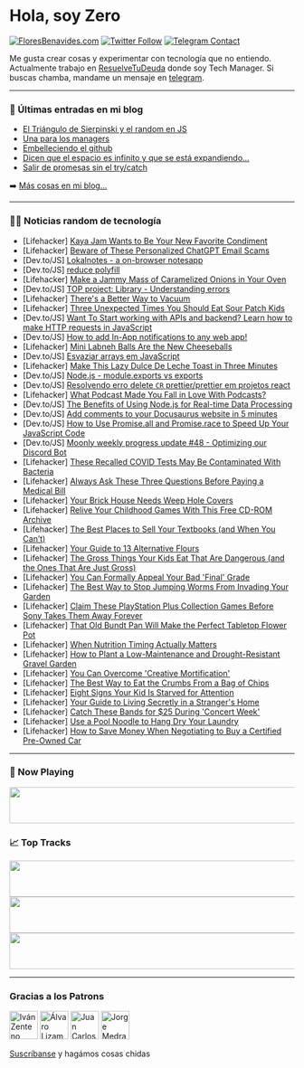 # Hola, soy Zero

[![FloresBenavides.com](https://img.shields.io/website?down_message=oops&label=MiBlog&style=for-the-badge&up_message=online&url=https%3A%2F%2Ffloresbenavides.com)](https://floresbenavides.com) [![Twitter Follow](https://img.shields.io/twitter/follow/ZeroDragon?color=%231DA1F2&label=Follow&logo=twitter&logoColor=ffffff&style=for-the-badge)](https://twitter.com/zerodragon) [![Telegram Contact](https://img.shields.io/badge/escr%C3%ADbeme-ZeroDragon-%2326A5E4?style=for-the-badge&logo=telegram)](https://t.me/zerodragon)

Me gusta crear cosas y experimentar con tecnología que no entiendo.
Actualmente trabajo en [ResuelveTuDeuda](http://github.com/resuelve) donde soy Tech Manager.
Si buscas chamba, mandame un mensaje en [telegram](https://t.me/zerodragon).

---

### 📕 Últimas entradas en mi blog
<!-- BLOG-POST-LIST:START -->
- [El Triángulo de Sierpinski y el random en JS](https://floresbenavides.com/el-triangulo-de-sierpinski-y-el-random-en-js/)
- [Una para los managers](https://floresbenavides.com/una-para-los-managers/)
- [Embelleciendo el github](https://floresbenavides.com/embelleciendo-el-github/)
- [Dicen que el espacio es infinito y que se está expandiendo…](https://floresbenavides.com/dicen-que-el-espacio-es-infinito-y-que-se-esta-expandiendo/)
- [Salir de promesas sin el try/catch](https://floresbenavides.com/salir-de-promesas-sin-el-try-catch/)
<!-- BLOG-POST-LIST:END -->

➡️ [Más cosas en mi blog...](https://floresbenavides.com)

---

### 👨‍💻 Noticias random de tecnología
<!-- TECH-POSTS:START -->
- [Lifehacker] [Kaya Jam Wants to Be Your New Favorite Condiment](https://lifehacker.com/kaya-jam-wants-to-be-your-new-favorite-condiment-1850417171)
- [Lifehacker] [Beware of These Personalized ChatGPT Email Scams](https://lifehacker.com/beware-of-these-personalized-chatgpt-email-scams-1850417235)
- [Dev.to/JS] [Lokalnotes - a on-browser notesapp](https://dev.to/jvondoom/lokalnotes-53bm)
- [Dev.to/JS] [reduce polyfill](https://dev.to/aman97703/reduce-polyfill-3i4d)
- [Lifehacker] [Make a Jammy Mass of Caramelized Onions in Your Oven](https://lifehacker.com/make-a-jammy-mass-of-caramelized-onions-in-your-oven-1850417250)
- [Dev.to/JS] [TOP project: Library - Understanding errors](https://dev.to/resotap/top-project-library-understanding-errors-5853)
- [Lifehacker] [There&#39;s a Better Way to Vacuum](https://lifehacker.com/theres-a-better-way-to-vacuum-1850415089)
- [Lifehacker] [Three Unexpected Times You Should Eat Sour Patch Kids](https://lifehacker.com/three-unexpected-times-you-should-eat-sour-patch-kids-1850416642)
- [Dev.to/JS] [Want To Start working with APIs and backend? Learn how to make HTTP requests in JavaScript](https://dev.to/chideracode/want-to-start-working-with-apis-and-backend-learn-how-to-make-http-requests-in-javascript-a19)
- [Dev.to/JS] [How to add In-App notifications to any web app!](https://dev.to/novu/how-to-add-in-app-notifications-to-any-web-app-1b4n)
- [Lifehacker] [Mini Labneh Balls Are the New Cheeseballs](https://lifehacker.com/mini-labneh-balls-are-the-new-cheeseballs-1850416133)
- [Dev.to/JS] [Esvaziar arrays em JavaScript](https://dev.to/mayconbalves/esvaziar-arrays-em-javascript-34ge)
- [Lifehacker] [Make This Lazy Dulce De Leche Toast in Three Minutes](https://lifehacker.com/make-this-lazy-dulce-de-leche-toast-in-three-minutes-1850415493)
- [Dev.to/JS] [Node.js - module.exports vs exports](https://dev.to/finchdev96/nodejs-moduleexports-vs-exports-17l4)
- [Dev.to/JS] [Resolvendo erro delete `CR` prettier/prettier em projetos react](https://dev.to/mayconbalves/resolvendo-erro-delete-cr-prettierprettier-em-projetos-react-2fc2)
- [Lifehacker] [What Podcast Made You Fall in Love With Podcasts?](https://lifehacker.com/what-podcast-made-you-fall-in-love-with-podcasts-1850413385)
- [Dev.to/JS] [The Benefits of Using Node.js for Real-time Data Processing](https://dev.to/folasayosamuel/the-benefits-of-using-nodejs-for-real-time-data-processing-3f0l)
- [Dev.to/JS] [Add comments to your Docusaurus website in 5 minutes](https://dev.to/anshuman_bhardwaj/add-comments-to-your-docusaurus-website-in-5-minutes-3pck)
- [Dev.to/JS] [How to Use Promise.all and Promise.race to Speed Up Your JavaScript Code](https://dev.to/this-is-learning/how-to-use-promiseall-and-promiseraceto-speed-up-your-javascript-code-3obh)
- [Dev.to/JS] [Moonly weekly progress update #48 - Optimizing our Discord Bot](https://dev.to/moonly/moonly-weekly-progress-update-48-optimizing-our-discord-bot-410m)
- [Lifehacker] [These Recalled COVID Tests May Be Contaminated With Bacteria](https://lifehacker.com/these-recalled-covid-tests-may-be-contaminated-with-bac-1850415759)
- [Lifehacker] [Always Ask These Three Questions Before Paying a Medical Bill](https://lifehacker.com/always-ask-these-three-questions-before-paying-a-medica-1850415814)
- [Lifehacker] [Your Brick House Needs Weep Hole Covers](https://lifehacker.com/your-brick-house-needs-weep-hole-covers-1850415342)
- [Lifehacker] [Relive Your Childhood Games With This Free CD-ROM Archive](https://lifehacker.com/relive-your-childhood-games-with-this-free-cd-rom-archi-1850408876)
- [Lifehacker] [The Best Places to Sell Your Textbooks &lpar;and When You Can’t&rpar;](https://lifehacker.com/the-best-places-to-sell-your-textbooks-and-when-you-ca-1850415184)
- [Lifehacker] [Your Guide to 13 Alternative Flours](https://lifehacker.com/your-guide-to-13-alternative-flours-1850414480)
- [Lifehacker] [The Gross Things Your Kids Eat That Are Dangerous &lpar;and the Ones That Are Just Gross&rpar;](https://lifehacker.com/the-gross-things-your-kids-eat-that-are-dangerous-and-1850414968)
- [Lifehacker] [You Can Formally Appeal Your Bad &#39;Final&#39; Grade](https://lifehacker.com/you-can-formally-appeal-your-bad-final-grade-1850414707)
- [Lifehacker] [The Best Way to Stop Jumping Worms From Invading Your Garden](https://lifehacker.com/the-best-way-to-stop-jumping-worms-from-invading-your-g-1850414628)
- [Lifehacker] [Claim These PlayStation Plus Collection Games Before Sony Takes Them Away Forever](https://lifehacker.com/claim-these-playstation-plus-collection-games-before-so-1850414479)
- [Lifehacker] [That Old Bundt Pan Will Make the Perfect Tabletop Flower Pot](https://lifehacker.com/that-old-bundt-pan-will-make-the-perfect-tabletop-flowe-1850414403)
- [Lifehacker] [When Nutrition Timing Actually Matters](https://lifehacker.com/when-nutrition-timing-actually-matters-1850410324)
- [Lifehacker] [How to Plant a Low-Maintenance and Drought-Resistant Gravel Garden](https://lifehacker.com/how-to-plant-a-low-maintenance-and-drought-resistant-gr-1850413911)
- [Lifehacker] [You Can Overcome &#39;Creative Mortification&#39;](https://lifehacker.com/you-can-overcome-creative-mortification-1850410617)
- [Lifehacker] [The Best Way to Eat the Crumbs From a Bag of Chips](https://lifehacker.com/the-best-way-to-eat-the-crumbs-from-a-bag-of-chips-1850410597)
- [Lifehacker] [Eight Signs Your Kid Is Starved for Attention](https://lifehacker.com/eight-signs-your-kid-is-starved-for-attention-1850409326)
- [Lifehacker] [Your Guide to Living Secretly in a Stranger&#39;s Home](https://lifehacker.com/your-guide-to-living-secretly-in-a-strangers-home-1850409226)
- [Lifehacker] [Catch These Bands for $25 During &#39;Concert Week&#39;](https://lifehacker.com/catch-these-bands-for-25-during-concert-week-1850410387)
- [Lifehacker] [Use a Pool Noodle to Hang Dry Your Laundry](https://lifehacker.com/use-a-pool-noodle-to-hang-dry-your-laundry-1850410485)
- [Lifehacker] [How to Save Money When Negotiating to Buy a Certified Pre-Owned Car](https://lifehacker.com/how-to-save-money-when-negotiating-to-buy-a-certified-p-1850410494)<!-- TECH-POSTS:END -->

---

### 🎵 Now Playing
<a href="https://spotify-now-playing-dun.vercel.app/now-playing?open"><img src="https://spotify-now-playing-dun.vercel.app/now-playing" width="540" height="64"></a>

### 📈 Top Tracks
<a href="https://spotify-now-playing-dun.vercel.app/top-tracks?i=1&open"><img src="https://spotify-now-playing-dun.vercel.app/top-tracks?i=1" width="540" height="64"></a>
<a href="https://spotify-now-playing-dun.vercel.app/top-tracks?i=2&open"><img src="https://spotify-now-playing-dun.vercel.app/top-tracks?i=2" width="540" height="64"></a>
<a href="https://spotify-now-playing-dun.vercel.app/top-tracks?i=3&open"><img src="https://spotify-now-playing-dun.vercel.app/top-tracks?i=3" width="540" height="64"></a>

---

### Gracias a los Patrons
[<img src="https://avatars.githubusercontent.com/u/243380?v=4" alt="Iván Zenteno" width="50px">](https://github.com/k001) [<img src="https://avatars.githubusercontent.com/u/19955639?v=4" alt="Álvaro Lizama" width="50px">](https://github.com/alvarolizama) [<img src="https://avatars.githubusercontent.com/u/2718753?v=4" alt="Juan Carlos Ruiz" width="50px">](https://github.com/JuanCrg90) [<img src="https://avatars.githubusercontent.com/u/37025?v=4" alt="Jorge Medrano" width="50px">](https://github.com/h1pp1e) 

[Suscríbanse](https://www.patreon.com/zerodragon) y hagámos cosas chidas
